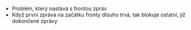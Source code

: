 - Problém, který nastává s frontou zpráv
- Když první zpráva na začátku fronty dlouho trvá, tak blokuje ostatní, již dokončené zprávy